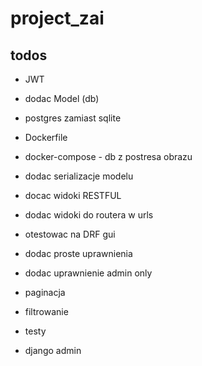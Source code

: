 # project_zai

## todos

* JWT

* dodac Model (db)
* postgres zamiast sqlite
* Dockerfile
* docker-compose - db z postresa obrazu

* dodac serializacje modelu
* docac widoki RESTFUL
* dodac widoki do routera w urls
* otestowac na DRF gui

* dodac proste uprawnienia
* dodac uprawnienie admin only

* paginacja

* filtrowanie

* testy

* django admin
